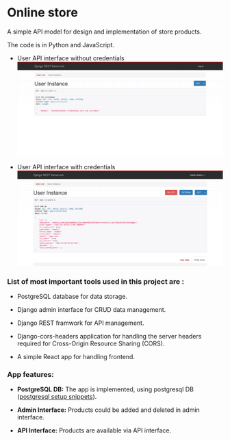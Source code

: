 # Online store

A simple API model for design and implementation of store products. 

The code is in Python and JavaScript.

* User API interface without credentials                            
  <img src="Screenshot_2021-01-02_User_Instance_Django_REST_framewor_1.png"  width="700">

* User API interface with credentials                            
  <img src="Screenshot_2021-01-02_User_Instance_Django_REST_framework_2.png"  width="700">

 
### List of most important tools used in this project are :

* PostgreSQL database for data storage.

* Django admin interface for CRUD data management.

* Django REST framwork for API management.

* Django-cors-headers application for handling the server headers required for Cross-Origin Resource Sharing (CORS).

* A simple React app for handling frontend.
 

### App features:

* __PostgreSQL DB:__ The app is implemented, using postgresql DB ([postgresql setup snippets](https://github.com/sshmo/Snippets/blob/master/postgresql.md)).

* __Admin Interface:__ Products could be added and deleted in admin interface.

* __API Interface:__ Products are available via API interface.
